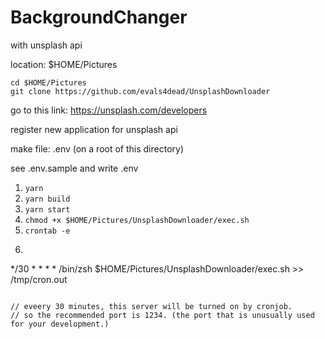 # BackgroundChanger

with unsplash api

location: $HOME/Pictures

```
cd $HOME/Pictures
git clone https://github.com/evals4dead/UnsplashDownloader
```

go to this link: https://unsplash.com/developers

register new application for unsplash api

make file: .env (on a root of this directory)

see .env.sample and write .env

1. `yarn`
2. `yarn build`
3. `yarn start`
4. `chmod +x $HOME/Pictures/UnsplashDownloader/exec.sh`
5. `crontab -e`
6. ```bash
*/30 * * * * /bin/zsh $HOME/Pictures/UnsplashDownloader/exec.sh >> /tmp/cron.out
```

// eveery 30 minutes, this server will be turned on by cronjob.
// so the recommended port is 1234. (the port that is unusually used for your development.)